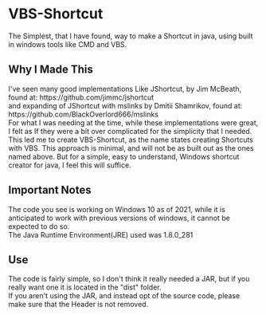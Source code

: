 # VBS-Shortcut
The Simplest, that I have found, way to make a Shortcut in java, using built in windows tools like CMD and VBS.<br>
<h2>Why I Made This</h2>
I've seen many good implementations Like JShortcut, by Jim McBeath, found at: https://github.com/jimmc/jshortcut<br>
and expanding of JShortcut with mslinks by Dmitii Shamrikov, found at: https://github.com/BlackOverlord666/mslinks<br>
For what I was needing at the time, while these implementations were great, I felt as If they were a bit over complicated for the simplicity that I needed.<br>
This led me to create VBS-Shortcut, as the name states creating Shortcuts with VBS. This approach is minimal, and will not be as built out as the ones named above. But for a simple, easy to understand, Windows shortcut creator for java, I feel this will suffice.<br>
<h2>Important Notes</h2>
The code you see is working on Windows 10 as of 2021, while it is anticipated to work with previous versions of windows, it cannot be expected to do so.<br>
The Java Runtime Environment(JRE) used was 1.8.0_281<br>
<h2>Use</h2>
The code is fairly simple, so I don't think it really needed a JAR, but if you really want one it is located in the "dist" folder.<br>
If you aren't using the JAR, and instead opt of the source code, please make sure that the Header is not removed.
